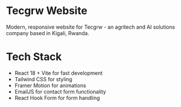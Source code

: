 # Tecgrw Website
Modern, responsive website for Tecgrw - an agritech and AI solutions company based in Kigali, Rwanda.

# Tech Stack

- React 18 + Vite for fast development
- Tailwind CSS for styling
- Framer Motion for animations
- EmailJS for contact form functionality
- React Hook Form for form handling
